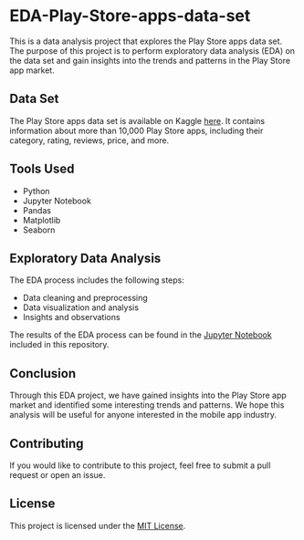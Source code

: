 # EDA-Play-Store-apps-data-set

This is a data analysis project that explores the Play Store apps data set. The purpose of this project is to perform exploratory data analysis (EDA) on the data set and gain insights into the trends and patterns in the Play Store app market.

## Data Set

The Play Store apps data set is available on Kaggle [here](https://www.kaggle.com/lava18/google-play-store-apps). It contains information about more than 10,000 Play Store apps, including their category, rating, reviews, price, and more.

## Tools Used

- Python
- Jupyter Notebook
- Pandas
- Matplotlib
- Seaborn

## Exploratory Data Analysis

The EDA process includes the following steps:

- Data cleaning and preprocessing
- Data visualization and analysis
- Insights and observations

The results of the EDA process can be found in the [Jupyter Notebook](./EDA_Play_Store_apps_data_set.ipynb) included in this repository.

## Conclusion

Through this EDA project, we have gained insights into the Play Store app market and identified some interesting trends and patterns. We hope this analysis will be useful for anyone interested in the mobile app industry.

## Contributing

If you would like to contribute to this project, feel free to submit a pull request or open an issue.

## License

This project is licensed under the [MIT License](./LICENSE).
